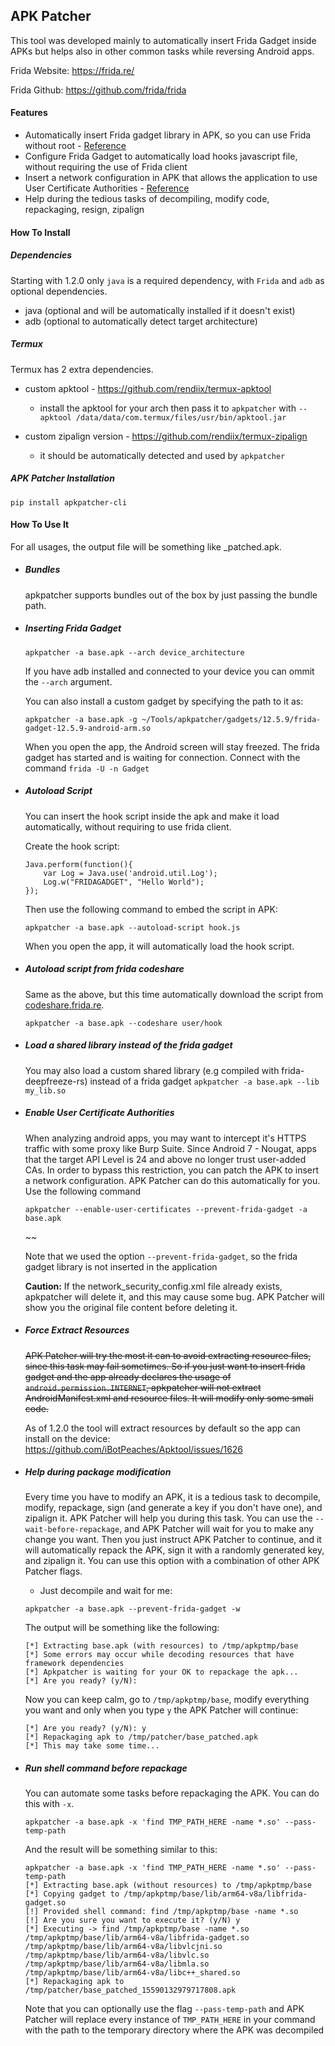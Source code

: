 ## APK Patcher

This tool was developed mainly to automatically insert Frida Gadget inside APKs but helps also in other common tasks while reversing Android apps.

Frida Website: https://frida.re/

Frida Github: https://github.com/frida/frida


#### Features
- Automatically insert Frida gadget library in APK, so you can use Frida without root - [Reference](https://frida.re/docs/gadget/)
- Configure Frida Gadget to automatically load hooks javascript file, without requiring the use of Frida client
- Insert a network configuration in APK that allows the application to use User Certificate Authorities - [Reference](https://android-developers.googleblog.com/2016/07/changes-to-trusted-certificate.html)
- Help during the tedious tasks of decompiling, modify code, repackaging, resign, zipalign

#### How To Install
##### Dependencies
Starting with 1.2.0 only `java` is a required dependency, with `Frida` and `adb` as optional dependencies.

- java (optional and will be automatically installed if it doesn't exist)
- adb (optional to automatically detect target architecture)

##### Termux

 Termux has 2 extra dependencies.

 - custom apktool - https://github.com/rendiix/termux-apktool
    - install the apktool for your arch then pass it to `apkpatcher` with `--apktool /data/data/com.termux/files/usr/bin/apktool.jar`
 
 - custom zipalign version - https://github.com/rendiix/termux-zipalign
    - it should be automatically detected and used by `apkpatcher`
  

##### APK Patcher Installation
`pip install apkpatcher-cli`

#### How To Use It
For all usages, the output file will be something like <apkname>_patched.apk.

- ##### Bundles
  apkpatcher supports bundles out of the box by just passing the bundle path.

- ##### Inserting Frida Gadget
  ```
  apkpatcher -a base.apk --arch device_architecture
  ```

  If you have adb installed and connected to your device you can ommit the `--arch` argument.

  You can also install a custom gadget by specifying the path to it as:
  ```
  apkpatcher -a base.apk -g ~/Tools/apkpatcher/gadgets/12.5.9/frida-gadget-12.5.9-android-arm.so
  ```

  When you open the app, the Android screen will stay freezed. The frida gadget has started and is waiting for connection. Connect with the command `frida -U -n Gadget`

- ##### Autoload Script
  You can insert the hook script inside the apk and make it load automatically, without requiring to use frida client.
  
  Create the hook script:
  ```
  Java.perform(function(){
      var Log = Java.use('android.util.Log');
      Log.w("FRIDAGADGET", "Hello World");
  });
  ```

  Then use the following command to embed the script in APK:
  ```
  apkpatcher -a base.apk --autoload-script hook.js
  ```

  When you open the app, it will automatically load the hook script.

- ##### Autoload script from frida codeshare
  Same as the above, but this time automatically download the script from [codeshare.frida.re](https://codeshare.frida.re).

  ```
  apkpatcher -a base.apk --codeshare user/hook
  ```

- ##### Load a shared library instead of the frida gadget
  You may also load a custom shared library (e.g compiled with frida-deepfreeze-rs) instead of a frida gadget
  `apkpatcher -a base.apk --lib my_lib.so`

- ##### Enable User Certificate Authorities
  When analyzing android apps, you may want to intercept it's HTTPS traffic with some proxy like Burp Suite. Since Android 7 - Nougat, apps that the target API Level is 24 and above no longer trust user-added CAs. In order to bypass this restriction, you can patch the APK to insert a network configuration. APK Patcher can do this automatically for you. Use the following command

  ```
  apkpatcher --enable-user-certificates --prevent-frida-gadget -a base.apk
  ```
  ~~

  Note that we used the option `--prevent-frida-gadget`, so the frida gadget library is not inserted in the application

  **Caution:** If the network_security_config.xml file already exists, apkpatcher will delete it, and this may cause some bug. APK Patcher will show you the original file content before deleting it.

- ##### Force Extract Resources
  ~~APK Patcher will try the most it can to avoid extracting resource files, since this task may fail sometimes. So if you just want to insert frida gadget and the app already declares the usage of `android.permission.INTERNET`, apkpatcher will not extract AndroidManifest.xml and resource files. It will modify only some smali code.~~
  
  As of 1.2.0 the tool will extract resources by default so the app can install on the device: https://github.com/iBotPeaches/Apktool/issues/1626

- ##### Help during package modification
  Every time you have to modify an APK, it is a tedious task to decompile, modify, repackage, sign (and generate a key if you don't have one), and zipalign it. APK Patcher will help you during this task. You can use the `--wait-before-repackage`, and APK Patcher will wait for you to make any change you want. Then you just instruct APK Patcher to continue, and it will automatically repack the APK, sign it with a randomly generated key, and zipalign it. You can use this option with a combination of other APK Patcher flags.

  - Just decompile and wait for me:
  ```
  apkpatcher -a base.apk --prevent-frida-gadget -w
  ```
  The output will be something like the following:
  ```
  [*] Extracting base.apk (with resources) to /tmp/apkptmp/base
  [*] Some errors may occur while decoding resources that have framework dependencies
  [*] Apkpatcher is waiting for your OK to repackage the apk...
  [*] Are you ready? (y/N):
  ```
  Now you can keep calm, go to `/tmp/apkptmp/base`, modify everything you want and only when you type `y` the APK Patcher will continue:
  ```
  [*] Are you ready? (y/N): y
  [*] Repackaging apk to /tmp/patcher/base_patched.apk
  [*] This may take some time...
  ```
  
- ##### Run shell command before repackage
  You can automate some tasks before repackaging the APK. You can do this with `-x`.
  ```
  apkpatcher -a base.apk -x 'find TMP_PATH_HERE -name *.so' --pass-temp-path
  ```
  And the result will be something similar to this:
  ```
  apkpatcher -a base.apk -x 'find TMP_PATH_HERE -name *.so' --pass-temp-path
  [*] Extracting base.apk (without resources) to /tmp/apkptmp/base
  [*] Copying gadget to /tmp/apkptmp/base/lib/arm64-v8a/libfrida-gadget.so
  [!] Provided shell command: find /tmp/apkptmp/base -name *.so
  [!] Are you sure you want to execute it? (y/N) y
  [*] Executing -> find /tmp/apkptmp/base -name *.so
  /tmp/apkptmp/base/lib/arm64-v8a/libfrida-gadget.so
  /tmp/apkptmp/base/lib/arm64-v8a/libvlcjni.so
  /tmp/apkptmp/base/lib/arm64-v8a/libvlc.so
  /tmp/apkptmp/base/lib/arm64-v8a/libmla.so
  /tmp/apkptmp/base/lib/arm64-v8a/libc++_shared.so
  [*] Repackaging apk to /tmp/patcher/base_patched_15590132979717808.apk
  ```
  Note that you can optionally use the flag `--pass-temp-path` and APK Patcher will replace every instance of `TMP_PATH_HERE` in your command with the path to the temporary directory where the APK was decompiled
